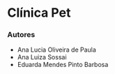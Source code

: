 # Clínica Pet

### Autores
* Ana Lucia Oliveira de Paula
* Ana Luiza Sossai
* Eduarda Mendes Pinto Barbosa
